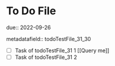 # To Do File

due:: 2022-09-26

metadatafield:: todoTestFile_31\_30

- [ ] Task of todoTestFile_31 1 [[Query me]]
- [ ] Task of todoTestFile_31 2
